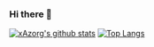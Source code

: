 ### Hi there 👋
[![xAzorg's github stats](https://github-readme-stats.vercel.app/api?username=xAzorg&show_icons=true&count_private=true&theme=great-gatsby&include_all_commits=true)](https://github.com/xAzorg/github-readme-stats)
[![Top Langs](https://github-readme-stats.vercel.app/api/top-langs/?username=xAzorg&theme=great-gatsby)](https://github.com/xAzorg/github-readme-stats)

<!--
**xAzorg/xAzorg** is a ✨ _special_ ✨ repository because its `README.md` (this file) appears on your GitHub profile.

Here are some ideas to get you started:

- 🔭 I’m currently working on ...
- 🌱 I’m currently learning ...
- 👯 I’m looking to collaborate on ...
- 🤔 I’m looking for help with ...
- 💬 Ask me about ...
- 📫 How to reach me: ...
- 😄 Pronouns: ...
- ⚡ Fun fact: ...
-->
